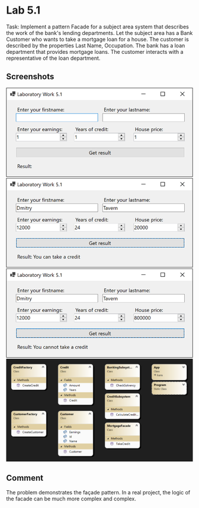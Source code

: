 # Lab 5.1

Task: Implement a pattern Facade for a subject area system that describes the work of the bank's lending departments. Let the subject area has a Bank Customer who wants to take a mortgage loan for a house. The customer is described by the properties Last Name, Occupation. The bank has a loan department that provides mortgage loans. The customer interacts with a representative of the loan department.

## Screenshots

<img src=".github/image01.png">
<img src=".github/image02.png">
<img src=".github/image03.png">
<img src=".github/image04.png">

## Comment

The problem demonstrates the façade pattern. In a real project, the logic of the facade can be much more complex and complex.

